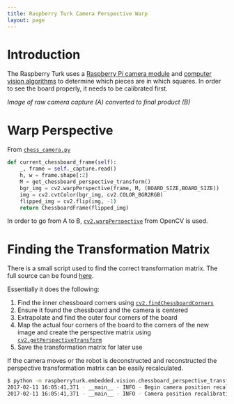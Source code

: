 ```yaml
---
title: Raspberry Turk Camera Perspective Warp
layout: page
---
```


# Introduction

The Raspberry Turk uses a [Raspberry Pi camera module](https://www.raspberrypi.org/products/camera-module/) and [computer vision algorithms](/details/vision.html) to determine which pieces are in which squares. In order to see the board properly, it needs to be calibrated first.

_Image of raw camera capture (A) converted to final product (B)_

# Warp Perspective

From [`chess_camera.py`](https://bitbucket.org/joeymeyer/raspberryturk/src/719a3178aa94490fd08c851b1373a6674c14db82/raspberryturk/embedded/vision/chess_camera.py?at=master&fileviewer=file-view-default#chess_camera.py-13)
```python
def current_chessboard_frame(self):
    _, frame = self._capture.read()
    h, w = frame.shape[:2]
    M = get_chessboard_perspective_transform()
    bgr_img = cv2.warpPerspective(frame, M, (BOARD_SIZE,BOARD_SIZE))
    img = cv2.cvtColor(bgr_img, cv2.COLOR_BGR2RGB)
    flipped_img = cv2.flip(img, -1)
    return ChessboardFrame(flipped_img)
```

In order to go from A to B, [`cv2.warpPerspective`](http://docs.opencv.org/3.0-last-rst/modules/imgproc/doc/geometric_transformations.html#cv2.warpPerspective) from OpenCV is used.

# Finding the Transformation Matrix

There is a small script used to find the correct transformation matrix. The full source can be found [here](https://bitbucket.org/joeymeyer/raspberryturk/src/719a3178aa94490fd08c851b1373a6674c14db82/raspberryturk/embedded/vision/chessboard_perspective_transform.py?at=master&fileviewer=file-view-default).

Essentially it does the following:

1. Find the inner chessboard corners using [`cv2.findChessboardCorners`](http://docs.opencv.org/3.0-last-rst/modules/calib3d/doc/camera_calibration_and_3d_reconstruction.html#cv2.findChessboardCorners)
2. Ensure it found the chessboard and the camera is centered
3. Extrapolate and find the outer four corners of the board
4. Map the actual four corners of the board to the corners of the new image and create the perspective matrix using [`cv2.getPerspectiveTransform`](http://docs.opencv.org/3.0-last-rst/modules/imgproc/doc/geometric_transformations.html#cv2.getPerspectiveTransform)
5. Save the transformation matrix for later use

If the camera moves or the robot is deconstructed and reconstructed the perspective transformation matrix can be easily recalculated.

```bash
$ python -m raspberryturk.embedded.vision.chessboard_perspective_transform
2017-02-11 16:05:41,371 - __main__ - INFO - Begin camera position recalibration...
2017-02-11 16:05:41,371 - __main__ - INFO - Camera position recalibration successful.
```